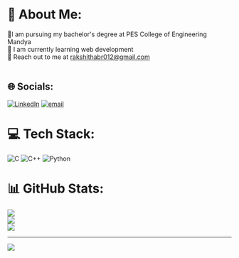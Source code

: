 # 💫 About Me:
🔸I am pursuing my bachelor's degree at PES College of Engineering Mandya<br>🔸 I am currently learning web development<br>🔸 Reach out to me at rakshithabr012@gmail.com<br><br>


## 🌐 Socials:
[![LinkedIn](https://img.shields.io/badge/LinkedIn-%230077B5.svg?logo=linkedin&logoColor=white)](https://linkedin.com/in/rakshithabrtech) [![email](https://img.shields.io/badge/Email-D14836?logo=gmail&logoColor=white)](mailto:rakshithabr012@gmail.com) 

# 💻 Tech Stack:
![C](https://img.shields.io/badge/c-%2300599C.svg?style=flat-square&logo=c&logoColor=white) ![C++](https://img.shields.io/badge/c++-%2300599C.svg?style=flat-square&logo=c%2B%2B&logoColor=white) ![Python](https://img.shields.io/badge/python-3670A0?style=flat-square&logo=python&logoColor=ffdd54)
# 📊 GitHub Stats:
![](https://github-readme-stats.vercel.app/api?username=rakshitha-developer&theme=dark&hide_border=false&include_all_commits=true&count_private=true)<br/>
![](https://nirzak-streak-stats.vercel.app/?user=rakshitha-developer&theme=dark&hide_border=false)<br/>
![](https://github-readme-stats.vercel.app/api/top-langs/?username=rakshitha-developer&theme=dark&hide_border=false&include_all_commits=true&count_private=true&layout=compact)

---
[![](https://visitcount.itsvg.in/api?id=rakshitha-developer&icon=0&color=0)](https://visitcount.itsvg.in)

<!-- Proudly created with GPRM ( https://gprm.itsvg.in ) -->
